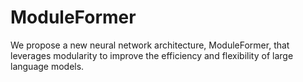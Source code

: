 # ModuleFormer
We propose a new neural network architecture, ModuleFormer, that leverages modularity to improve the efficiency and flexibility of large language models.
